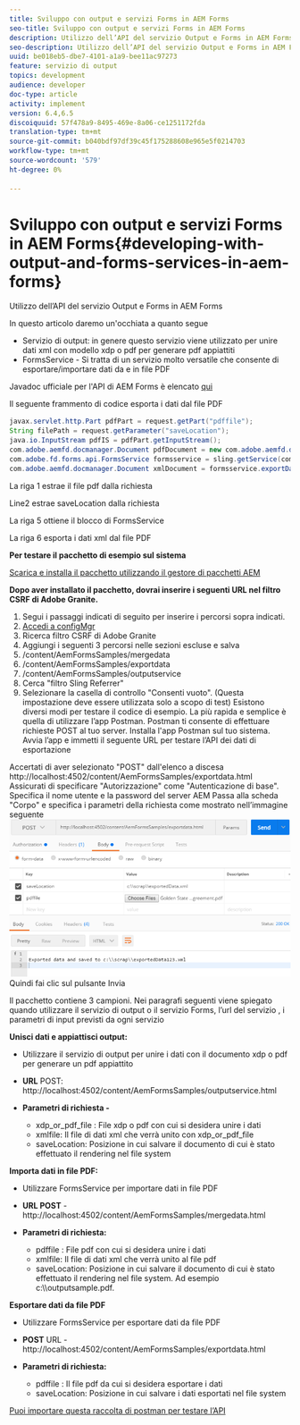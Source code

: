 ```yaml
---
title: Sviluppo con output e servizi Forms in AEM Forms
seo-title: Sviluppo con output e servizi Forms in AEM Forms
description: Utilizzo dell’API del servizio Output e Forms in AEM Forms
seo-description: Utilizzo dell’API del servizio Output e Forms in AEM Forms
uuid: be018eb5-dbe7-4101-a1a9-bee11ac97273
feature: servizio di output
topics: development
audience: developer
doc-type: article
activity: implement
version: 6.4,6.5
discoiquuid: 57f478a9-8495-469e-8a06-ce1251172fda
translation-type: tm+mt
source-git-commit: b040bdf97df39c45f175288608e965e5f0214703
workflow-type: tm+mt
source-wordcount: '579'
ht-degree: 0%

---
```



# Sviluppo con output e servizi Forms in AEM Forms{#developing-with-output-and-forms-services-in-aem-forms}

Utilizzo dell’API del servizio Output e Forms in AEM Forms

In questo articolo daremo un&#39;occhiata a quanto segue

* Servizio di output: in genere questo servizio viene utilizzato per unire dati xml con modello xdp o pdf per generare pdf appiattiti
* FormsService - Si tratta di un servizio molto versatile che consente di esportare/importare dati da e in file PDF

Javadoc ufficiale per l&#39;API di AEM Forms è elencato [qui](https://helpx.adobe.com/aem-forms/6/javadocs/com/adobe/fd/output/api/package-summary.html)

Il seguente frammento di codice esporta i dati dal file PDF

```java
javax.servlet.http.Part pdfPart = request.getPart("pdffile");
String filePath = request.getParameter("saveLocation");
java.io.InputStream pdfIS = pdfPart.getInputStream();
com.adobe.aemfd.docmanager.Document pdfDocument = new com.adobe.aemfd.docmanager.Document(pdfIS);
com.adobe.fd.forms.api.FormsService formsservice = sling.getService(com.adobe.fd.forms.api.FormsService.class);
com.adobe.aemfd.docmanager.Document xmlDocument = formsservice.exportData(pdfDocument,com.adobe.fd.forms.api.DataFormat.Auto);
```

La riga 1 estrae il file pdf dalla richiesta

Line2 estrae saveLocation dalla richiesta

La riga 5 ottiene il blocco di FormsService

La riga 6 esporta i dati xml dal file PDF

**Per testare il pacchetto di esempio sul sistema**

[Scarica e installa il pacchetto utilizzando il gestore di pacchetti AEM](assets/outputandformsservice.zip)




**Dopo aver installato il pacchetto, dovrai inserire i seguenti URL nel filtro CSRF di Adobe Granite.**

1. Segui i passaggi indicati di seguito per inserire i percorsi sopra indicati.
1. [Accedi a configMgr](http://localhost:4502/system/console/configMgr)
1. Ricerca filtro CSRF di Adobe Granite
1. Aggiungi i seguenti 3 percorsi nelle sezioni escluse e salva
1. /content/AemFormsSamples/mergedata
1. /content/AemFormsSamples/exportdata
1. /content/AemFormsSamples/outputservice
1. Cerca &quot;filtro Sling Referrer&quot;
1. Selezionare la casella di controllo &quot;Consenti vuoto&quot;. (Questa impostazione deve essere utilizzata solo a scopo di test)
Esistono diversi modi per testare il codice di esempio. La più rapida e semplice è quella di utilizzare l’app Postman. Postman ti consente di effettuare richieste POST al tuo server. Installa l&#39;app Postman sul tuo sistema.
Avvia l’app e immetti il seguente URL per testare l’API dei dati di esportazione

Accertati di aver selezionato &quot;POST&quot; dall&#39;elenco a discesa
http://localhost:4502/content/AemFormsSamples/exportdata.html
Assicurati di specificare &quot;Autorizzazione&quot; come &quot;Autenticazione di base&quot;. Specifica il nome utente e la password del server AEM
Passa alla scheda &quot;Corpo&quot; e specifica i parametri della richiesta come mostrato nell’immagine seguente
![esportazione](assets/postexport.png)
Quindi fai clic sul pulsante Invia

Il pacchetto contiene 3 campioni. Nei paragrafi seguenti viene spiegato quando utilizzare il servizio di output o il servizio Forms, l’url del servizio , i parametri di input previsti da ogni servizio

**Unisci dati e appiattisci output:**

* Utilizzare il servizio di output per unire i dati con il documento xdp o pdf per generare un pdf appiattito
* **URL** POST: http://localhost:4502/content/AemFormsSamples/outputservice.html
* **Parametri di richiesta -**

   * xdp_or_pdf_file : File xdp o pdf con cui si desidera unire i dati
   * xmlfile: Il file di dati xml che verrà unito con xdp_or_pdf_file
   * saveLocation: Posizione in cui salvare il documento di cui è stato effettuato il rendering nel file system

**Importa dati in file PDF:**
* Utilizzare FormsService per importare dati in file PDF
* **URL POST**  - http://localhost:4502/content/AemFormsSamples/mergedata.html
* **Parametri di richiesta:**

   * pdffile : File pdf con cui si desidera unire i dati
   * xmlfile: Il file di dati xml che verrà unito al file pdf
   * saveLocation: Posizione in cui salvare il documento di cui è stato effettuato il rendering nel file system. Ad esempio c:\\\outputsample.pdf.

**Esportare dati da file PDF**
* Utilizzare FormsService per esportare dati da file PDF
* **POST** URL - http://localhost:4502/content/AemFormsSamples/exportdata.html
* **Parametri di richiesta:**

   * pdffile : Il file pdf da cui si desidera esportare i dati
   * saveLocation: Posizione in cui salvare i dati esportati nel file system

[Puoi importare questa raccolta di postman per testare l’API](assets/document-services-postman-collection.json)

